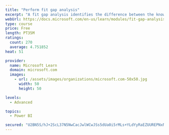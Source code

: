 ```yaml
---
title: "Perform fit gap analysis"
excerpt: "A fit gap analysis identifies the difference between the known requirements and the proposed or current solution. This module covers performing a fit gap analysis."
webUrl: https://docs.microsoft.com/en-us/learn/modules/fit-gap-analysis/
type: course
price: Free
length: PT35M
ratings:
  count: 270
  average: 4.751852
heat: 51

provider:
  name: Microsoft Learn
  domain: microsoft.com
  images:
    - url: /assets/images/organizations/microsoft.com-50x50.jpg
      width: 50
      height: 50

levels:
  - Advanced

topics:
  - Power BI

secured: "U2BN5S/hJ+2ScL37N5NwCacJwlWCwJSs5dUa0i5rMLs+YLdYyRaEZUUREPNxNYEgjs3E1eaDHcdC3aBfaRNOQd/fsP0QxrlnaX7zdhi6c4gxsK7TZ1aUmzd5XWN1GJmDfTQ5vrUwVj0jGmjfhzAyiwp48mAPhHzoZezxZS1dxlPk53HQ17ytfLYCK5e/10nppPofg3dtpB5Yr4zUZxF0PfDQt2ZbYGCKQW2pFVedz+i+WDjVTB9kcJXwzya0Kg5UNWH13yGomvbqJ4U5zvK1wnojnlnpanmMXNuIiwCmH2wcb54su/9x1BId3c7PzPzmlLxmYcIl3PJDst6zAgS5qtMTzF2p8ncKerHHfs4VVHAUzcxIMPUyl/lGIwTj+gOpcwxWcK9reMqOcZEFVOm7CA==;cLPU9PRPuyQWMFXwPM2bKA=="
---
```


